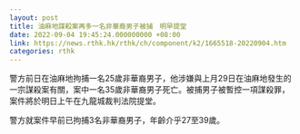 ```yaml
---
layout: post
title: 油麻地謀殺案再多一名非華裔男子被捕　明早提堂
date: 2022-09-04 19:45:24.000000000 +08:00
link: https://news.rthk.hk/rthk/ch/component/k2/1665518-20220904.htm
categories: rthk
---
```


警方前日在油麻地拘捕一名25歲非華裔男子，他涉嫌與上月29日在油麻地發生的一宗謀殺案有關，案中一名35歲非華裔男子死亡。被捕男子被暫控一項謀殺罪，案件將於明日上午在九龍城裁判法院提堂。

警方就案件早前已拘捕3名非華裔男子，年齡介乎27至39歲。

